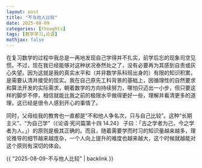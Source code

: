 ```yaml
---
layout: post
title: "不与他人比较"
date: 2025-08-09
categories: [thoughts]
tags: [数学学习,论语]
mathjax: false
---
```


在复习数学的过程中我总是一再地发现自己学得并不扎实，前学后忘的现象司空见惯。不过，现在我已经能够对这种状况泰然处之了，没有必要再为其感到自责或灰心失望。因为这就是我的真实水平和（并非数学系科班出身的）有限的知识积累，是需要认清并接受的现实。我在自己原先工科背景的基础上，因循理性的自然要求和算法开发的实际需求，朝着数学的方向持续努力，哪怕只迈出一小步，但只要这样的脚步不停，相信就能比我之前的极限水平做得更好一些，理解并看清更多的道理，这已经是很令人感到开心的事情了。

同时，父母给我的教育也一直都是“不和他人争名次，只与自己比较”。这种“长期主义”、“为自己学”（《论语·宪问篇第十四 14.24》 子曰：「古之学者为己，今之学者为人。」）的原则是极其正确的。而且，随着需要学而时习的知识量越来越多，理论推导的细节越来越庞杂，一个人向上提升的难度也越来越大，这个时候就越能对这个原则有深切的体会。

{{ "2025-08-09-不与他人比较" | backlink }}
